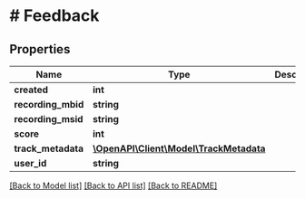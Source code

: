 # # Feedback

## Properties

Name | Type | Description | Notes
------------ | ------------- | ------------- | -------------
**created** | **int** |  | [optional]
**recording_mbid** | **string** |  | [optional]
**recording_msid** | **string** |  | [optional]
**score** | **int** |  | [optional]
**track_metadata** | [**\OpenAPI\Client\Model\TrackMetadata**](TrackMetadata.md) |  | [optional]
**user_id** | **string** |  | [optional]

[[Back to Model list]](../../README.md#models) [[Back to API list]](../../README.md#endpoints) [[Back to README]](../../README.md)
